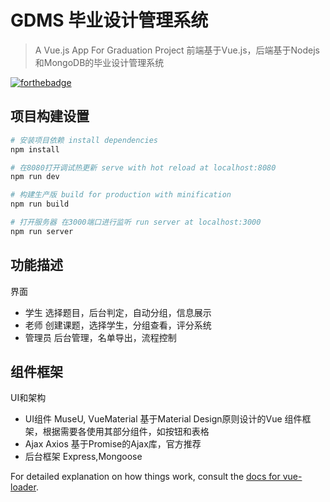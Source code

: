 # GDMS 毕业设计管理系统

> A Vue.js App For Graduation Project
> 前端基于Vue.js，后端基于Nodejs和MongoDB的毕业设计管理系统

[![forthebadge](http://forthebadge.com/images/badges/powered-by-electricity.svg)](http://forthebadge.com)


## 项目构建设置

``` bash
# 安装项目依赖 install dependencies 
npm install

# 在8080打开调试热更新 serve with hot reload at localhost:8080
npm run dev

# 构建生产版 build for production with minification
npm run build

# 打开服务器 在3000端口进行监听 run server at localhost:3000
npm run server
```

## 功能描述
界面
- 学生 选择题目，后台判定，自动分组，信息展示
- 老师 创建课题，选择学生，分组查看，评分系统
- 管理员 后台管理，名单导出，流程控制

## 组件框架 
UI和架构
- UI组件 MuseU, VueMaterial 基于Material Design原则设计的Vue 组件框架，根据需要各使用其部分组件，如按钮和表格
- Ajax Axios 基于Promise的Ajax库，官方推荐
- 后台框架 Express,Mongoose

For detailed explanation on how things work, consult the [docs for vue-loader](http://vuejs.github.io/vue-loader).
